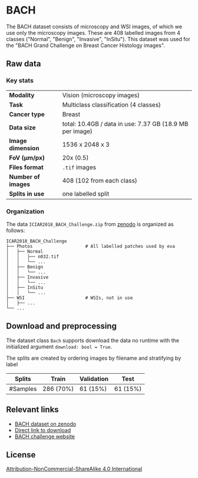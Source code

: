# BACH

The BACH dataset consists of microscopy and WSI images, of which we use only the microscopy images. These are 408 labelled images from 4 classes ("Normal", "Benign", "Invasive", "InSitu"). This dataset was used for the "BACH Grand Challenge on Breast Cancer Histology images".


## Raw data

### Key stats

|                      |                                                          |
|----------------------|----------------------------------------------------------|
| **Modality**         | Vision (microscopy images)                               |
| **Task**             | Multiclass classification (4 classes)                    |
| **Cancer type**      | Breast                                                   |
| **Data size**        | total: 10.4GB / data in use: 7.37 GB (18.9 MB per image) |
| **Image dimension**  | 1536 x 2048 x 3                                          |
| **FoV (μm/px)**      | 20x (0.5)                                                |
| **Files format**     | `.tif` images                                            |
| **Number of images** | 408 (102 from each class)                                |
| **Splits in use**    | one labelled split                                       |


### Organization

The data `ICIAR2018_BACH_Challenge.zip` from [zenodo](https://zenodo.org/records/3632035) is organized as follows:

```
ICAR2018_BACH_Challenge
├── Photos                    # All labelled patches used by eva
│   ├── Normal
│   │   ├── n032.tif
│   │   └── ...
│   ├── Benign
│   │   └── ...
│   ├── Invasive
│   │   └── ...
│   ├── InSitu
│   │   └── ...
├── WSI                       # WSIs, not in use
│   ├── ...
└── ...
```

## Download and preprocessing

The dataset class `Bach` supports download the data no runtime with the initialized argument
`download: bool = True`.

The splits are created by ordering images by filename and stratifying by label

| Splits | Train        | Validation | Test         |
|---|--------------|------------|--------------|
| #Samples | 286 (70%) | 61 (15%)   | 61 (15%) |


## Relevant links

* [BACH dataset on zenodo](https://zenodo.org/records/3632035)
* [Direct link to download](https://zenodo.org/records/3632035/files/ICIAR2018_BACH_Challenge.zip?download=1)
* [BACH challenge website](https://iciar2018-challenge.grand-challenge.org/home/)


## License

[Attribution-NonCommercial-ShareAlike 4.0 International](https://creativecommons.org/licenses/by-nc-nd/4.0/legalcode)
